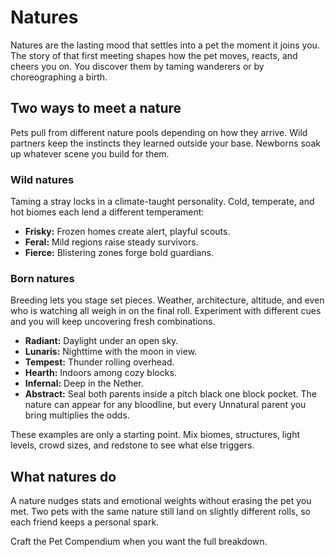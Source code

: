 # Natures

Natures are the lasting mood that settles into a pet the moment it joins you. The story of that first meeting shapes how the pet moves, reacts, and cheers you on. You discover them by taming wanderers or by choreographing a birth.

## Two ways to meet a nature

Pets pull from different nature pools depending on how they arrive. Wild partners keep the instincts they learned outside your base. Newborns soak up whatever scene you build for them.

### Wild natures

Taming a stray locks in a climate-taught personality. Cold, temperate, and hot biomes each lend a different temperament:

* **Frisky:** Frozen homes create alert, playful scouts.
* **Feral:** Mild regions raise steady survivors.
* **Fierce:** Blistering zones forge bold guardians.

### Born natures

Breeding lets you stage set pieces. Weather, architecture, altitude, and even who is watching all weigh in on the final roll. Experiment with different cues and you will keep uncovering fresh combinations.

* **Radiant:** Daylight under an open sky.
* **Lunaris:** Nighttime with the moon in view.
* **Tempest:** Thunder rolling overhead.
* **Hearth:** Indoors among cozy blocks.
* **Infernal:** Deep in the Nether.
* **Abstract:** Seal both parents inside a pitch black one block pocket. The nature can appear for any bloodline, but every Unnatural parent you bring multiplies the odds.

These examples are only a starting point. Mix biomes, structures, light levels, crowd sizes, and redstone to see what else triggers.

## What natures do

A nature nudges stats and emotional weights without erasing the pet you met. Two pets with the same nature still land on slightly different rolls, so each friend keeps a personal spark.

Craft the Pet Compendium when you want the full breakdown.
